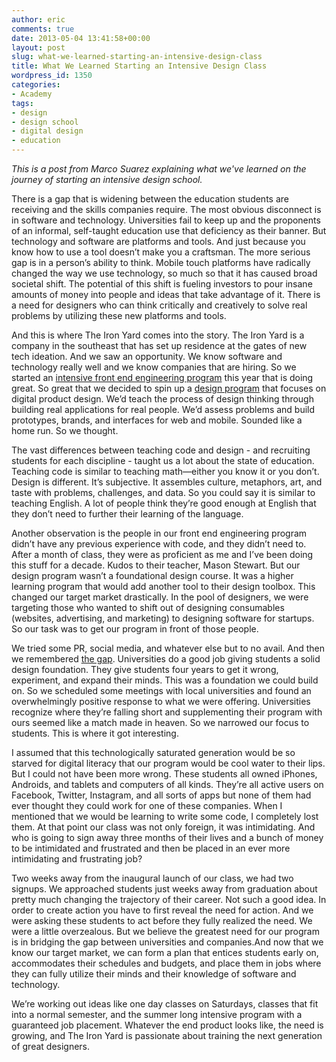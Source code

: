 ```yaml
---
author: eric
comments: true
date: 2013-05-04 13:41:58+00:00
layout: post
slug: what-we-learned-starting-an-intensive-design-class
title: What We Learned Starting an Intensive Design Class
wordpress_id: 1350
categories:
- Academy
tags:
- design
- design school
- digital design
- education
---
```


_This is a post from Marco Suarez explaining what we've learned on the journey of starting an intensive design school._

There is a gap that is widening between the education students are receiving and the skills companies require. The most obvious disconnect is in software and technology. Universities fail to keep up and the proponents of an informal, self-taught education use that deficiency as their banner. But technology and software are platforms and tools. And just because you know how to use a tool doesn’t make you a craftsman. The more serious gap is in a person’s ability to think. Mobile touch platforms have radically changed the way we use technology, so much so that it has caused broad societal shift. The potential of this shift is fueling investors to pour insane amounts of money into people and ideas that take advantage of it. There is a need for designers who can think critically and creatively to solve real problems by utilizing these new platforms and tools.

<!-- more -->

And this is where The Iron Yard comes into the story. The Iron Yard is a company in the southeast that has set up residence at the gates of new tech ideation. And we saw an opportunity. We know software and technology really well and we know companies that are hiring. So we started an [intensive front end engineering program](http://www.theironyard.com/education/academy/front-end-engineering) this year that is doing great. So great that we decided to spin up a [design program](http://www.theironyard.com/education/academy/product-design) that focuses on digital product design. We’d teach the process of design thinking through building real applications for real people. We’d assess problems and build prototypes, brands, and interfaces for web and mobile. Sounded like a home run. So we thought.

The vast differences between teaching code and design - and recruiting students for each discipline - taught us a lot about the state of education. Teaching code is similar to teaching math—either you know it or you don’t. Design is different. It’s subjective. It assembles culture, metaphors, art, and taste with problems, challenges, and data. So you could say it is similar to teaching English. A lot of people think they’re good enough at English that they don’t need to further their learning of the language.

Another observation is the people in our front end engineering program didn’t have any previous experience with code, and they didn’t need to. After a month of class, they were as proficient as me and I’ve been doing this stuff for a decade. Kudos to their teacher, Mason Stewart. But our design program wasn’t a foundational design course. It was a higher learning program that would add another tool to their design toolbox. This changed our target market drastically. In the pool of designers, we were targeting those who wanted to shift out of designing consumables (websites, advertising, and marketing) to designing software for startups. So our task was to get our program in front of those people.

We tried some PR, social media, and whatever else but to no avail. And then we remembered [the gap](/images/blog/2013/04/the-gap-or-why-we-started-a-design-course/). Universities do a good job giving students a solid design foundation. They give students four years to get it wrong, experiment, and expand their minds. This was a foundation we could build on. So we scheduled some meetings with local universities and found an overwhelmingly positive response to what we were offering. Universities recognize where they’re falling short and supplementing their program with ours seemed like a match made in heaven. So we narrowed our focus to students. This is where it got interesting.

I assumed that this technologically saturated generation would be so starved for digital literacy that our program would be cool water to their lips. But I could not have been more wrong. These students all owned iPhones, Androids, and tablets and computers of all kinds. They’re all active users on Facebook, Twitter, Instagram, and all sorts of apps but none of them had ever thought they could work for one of these companies. When I mentioned that we would be learning to write some code, I completely lost them. At that point our class was not only foreign, it was intimidating. And who is going to sign away three months of their lives and a bunch of money to be intimidated and frustrated and then be placed in an ever more intimidating and frustrating job?

Two weeks away from the inaugural launch of our class, we had two signups. We approached students just weeks away from graduation about pretty much changing the trajectory of their career. Not such a good idea. In order to create action you have to first reveal the need for action. And we were asking these students to act before they fully realized the need. We were a little overzealous. But we believe the greatest need for our program is in bridging the gap between universities and companies.And now that we know our target market, we can form a plan that entices students early on, accommodates their schedules and budgets, and place them in jobs where they can fully utilize their minds and their knowledge of software and technology.

We’re working out ideas like one day classes on Saturdays, classes that fit into a normal semester, and the summer long intensive program with a guaranteed job placement. Whatever the end product looks like, the need is growing, and The Iron Yard is passionate about training the next generation of great designers.

